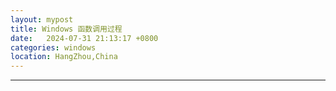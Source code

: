 ```yaml
---
layout: mypost
title: Windows 函数调用过程
date:   2024-07-31 21:13:17 +0800
categories: windows
location: HangZhou,China 
---
```

---

